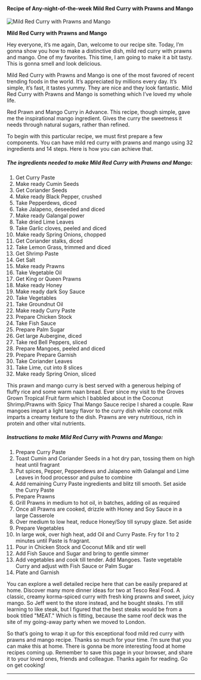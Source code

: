             

#### Recipe of Any-night-of-the-week Mild Red Curry with Prawns and Mango

![Mild Red Curry with Prawns and Mango](https://img-global.cpcdn.com/recipes/716d0541205d1d33/751x532cq70/mild-red-curry-with-prawns-and-mango-recipe-main-photo.jpg)

**Mild Red Curry with Prawns and Mango**

Hey everyone, it’s me again, Dan, welcome to our recipe site. Today, I’m gonna show you how to make a distinctive dish, mild red curry with prawns and mango. One of my favorites. This time, I am going to make it a bit tasty. This is gonna smell and look delicious.

Mild Red Curry with Prawns and Mango is one of the most favored of recent trending foods in the world. It’s appreciated by millions every day. It’s simple, it’s fast, it tastes yummy. They are nice and they look fantastic. Mild Red Curry with Prawns and Mango is something which I’ve loved my whole life.

Red Prawn and Mango Curry in Advance. This recipe, though simple, gave me the inspirational mango ingredient. Gives the curry the sweetness it needs through natural sugars, rather than refined.

To begin with this particular recipe, we must first prepare a few components. You can have mild red curry with prawns and mango using 32 ingredients and 14 steps. Here is how you can achieve that.

##### The ingredients needed to make Mild Red Curry with Prawns and Mango:

1.  Get Curry Paste
2.  Make ready Cumin Seeds
3.  Get Coriander Seeds
4.  Make ready Black Pepper, crushed
5.  Take Pepperdews, diced
6.  Take Jalapeno, deseeded and diced
7.  Make ready Galangal power
8.  Take dried Lime Leaves
9.  Take Garlic cloves, peeled and diced
10.  Make ready Spring Onions, chopped
11.  Get Coriander stalks, diced
12.  Take Lemon Grass, trimmed and diced
13.  Get Shrimp Paste
14.  Get Salt
15.  Make ready Prawns
16.  Take Vegetable Oil
17.  Get King or Queen Prawns
18.  Make ready Honey
19.  Make ready dark Soy Sauce
20.  Take Vegetables
21.  Take Groundnut Oil
22.  Make ready Curry Paste
23.  Prepare Chicken Stock
24.  Take Fish Sauce
25.  Prepare Palm Sugar
26.  Get large Aubergine, diced
27.  Take red Bell Peppers, sliced
28.  Prepare Mangoes, peeled and diced
29.  Prepare Prepare Garnish
30.  Take Coriander Leaves
31.  Take Lime, cut into 8 slices
32.  Make ready Spring Onion, sliced

This prawn and mango curry is best served with a generous helping of fluffy rice and some warm naan bread. Ever since my visit to the Groves Grown Tropical Fruit farm which I babbled about in the Coconut Shrimp/Prawns with Spicy Thai Mango Sauce recipe I shared a couple. Raw mangoes impart a light tangy flavor to the curry dish while coconut milk imparts a creamy texture to the dish. Prawns are very nutritious, rich in protein and other vital nutrients.

##### Instructions to make Mild Red Curry with Prawns and Mango:

1.  Prepare Curry Paste
2.  Toast Cumin and Coriander Seeds in a hot dry pan, tossing them on high heat until fragrant
3.  Put spices, Pepper, Pepperdews and Jalapeno with Galangal and Lime Leaves in food processor and pulse to combine
4.  Add remaining Curry Paste ingredients and blitz till smooth. Set aside the Curry Paste
5.  Prepare Prawns
6.  Grill Prawns in medium to hot oil, in batches, adding oil as required
7.  Once all Prawns are cooked, drizzle with Honey and Soy Sauce in a large Casserole
8.  Over medium to low heat, reduce Honey/Soy till syrupy glaze. Set aside
9.  Prepare Vegetables
10.  In large wok, over high heat, add Oil and Curry Paste. Fry for 1 to 2 minutes until Paste is fragrant.
11.  Pour in Chicken Stock and Coconut Milk and stir well
12.  Add Fish Sauce and Sugar and bring to gentle simmer
13.  Add vegetables and cook till tender. Add Mangoes. Taste vegetable Curry and adjust with Fish Sauce or Palm Sugar
14.  Plate and Garnish

You can explore a well detailed recipe here that can be easily prepared at home. Discover many more dinner ideas for two at Tesco Real Food. A classic, creamy korma-spiced curry with fresh king prawns and sweet, juicy mango. So Jeff went to the store instead, and he bought steaks. I'm still learning to like steak, but I figured that the best steaks would be from a book titled "MEAT." Which is fitting, because the same roof deck was the site of my going-away party when we moved to London.

So that’s going to wrap it up for this exceptional food mild red curry with prawns and mango recipe. Thanks so much for your time. I’m sure that you can make this at home. There is gonna be more interesting food at home recipes coming up. Remember to save this page in your browser, and share it to your loved ones, friends and colleague. Thanks again for reading. Go on get cooking!

* * *